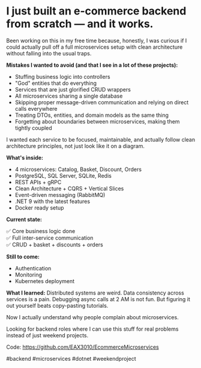 # I just built an e-commerce backend from scratch — and it works.

Been working on this in my free time because, honestly, I was curious if I could actually pull off a full microservices setup with clean architecture without falling into the usual traps.

**Mistakes I wanted to avoid (and that I see in a lot of these projects):**
- Stuffing business logic into controllers
- "God" entities that do everything
- Services that are just glorified CRUD wrappers
- All microservices sharing a single database
- Skipping proper message-driven communication and relying on direct calls everywhere
- Treating DTOs, entities, and domain models as the same thing
- Forgetting about boundaries between microservices, making them tightly coupled

I wanted each service to be focused, maintainable, and actually follow clean architecture principles, not just look like it on a diagram.

**What's inside:**
- 4 microservices: Catalog, Basket, Discount, Orders
- PostgreSQL, SQL Server, SQLite, Redis
- REST APIs + gRPC
- Clean Architecture + CQRS + Vertical Slices
- Event-driven messaging (RabbitMQ)
- .NET 9 with the latest features
- Docker ready setup

**Current state:**

✅ Core business logic done  
✅ Full inter-service communication  
✅ CRUD + basket + discounts + orders

**Still to come:**
- Authentication
- Monitoring  
- Kubernetes deployment

**What I learned:**
Distributed systems are weird. Data consistency across services is a pain. Debugging async calls at 2 AM is not fun. But figuring it out yourself beats copy-pasting tutorials.

Now I actually understand why people complain about microservices.

Looking for backend roles where I can use this stuff for real problems instead of just weekend projects.

Code: https://github.com/EAX3010/EcommerceMicroservices

#backend #microservices #dotnet #weekendproject
